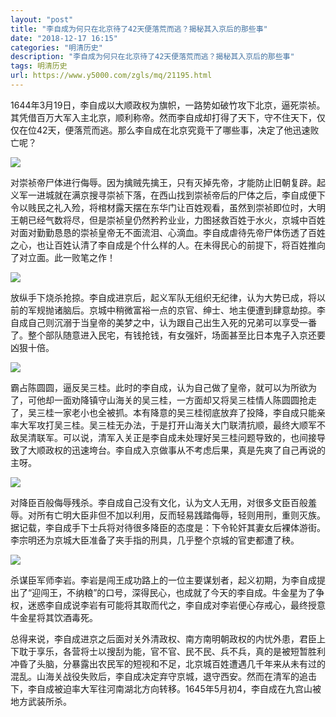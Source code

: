```yaml
---
layout: "post"
title: "李自成为何只在北京待了42天便落荒而逃？揭秘其入京后的那些事"
date: "2018-12-17 16:15"
categories: "明清历史"
description: "李自成为何只在北京待了42天便落荒而逃？揭秘其入京后的那些事"
tags: 明清历史
url: https://www.y5000.com/zgls/mq/21195.html
---
```






1644年3月19日，李自成以大顺政权为旗帜，一路势如破竹攻下北京，逼死崇祯。其凭借百万大军入主北京，顺利称帝。然而李自成却打得了天下，守不住天下，仅仅在位42天，便落荒而逃。那么李自成在北京究竟干了哪些事，决定了他迅速败亡呢？

![](https://img.y5000.com/uploads/allimg/170515/11-1F5151IRQ09.jpg)

对崇祯帝尸体进行侮辱。因为擒贼先擒王，只有灭掉先帝，才能防止旧朝复辟。起义军一进城就在满京搜寻崇祯下落，在西山找到崇祯帝后的尸体之后，李自成便下令以贱民之礼入殓，将棺材露天摆在东华门让百姓观看，虽然到崇祯即位时，大明王朝已经气数将尽，但是崇祯皇仍然矜矜业业，力图拯救百姓于水火，京城中百姓对面对勤勤恳恳的崇祯皇帝无不面流泪、心滴血。李自成虐待先帝尸体伤透了百姓之心，也让百姓认清了李自成是个什么样的人。在未得民心的前提下，将百姓推向了对立面。此一败笔之作！

![](https://img.y5000.com/uploads/allimg/170515/11-1F5151IT1536.jpg)

放纵手下烧杀抢掠。李自成进京后，起义军队无组织无纪律，认为大势已成，将以前的军规抛诸脑后。京城中稍微富裕一点的京官、绅士、地主便遭到肆意劫掠。李自成自己则沉溺于当皇帝的美梦之中，认为跟自己出生入死的兄弟可以享受一番了。整个部队随意进入民宅，有钱抢钱，有女强奸，场面甚至比日本鬼子入京还要凶狠十倍。

![](https://img.y5000.com/uploads/allimg/170515/11-1F5151IU3N8.jpg)

霸占陈圆圆，逼反吴三桂。此时的李自成，认为自己做了皇帝，就可以为所欲为了，可他却一面劝降镇守山海关的吴三桂，一方面却又将吴三桂情人陈圆圆抢走了，吴三桂一家老小也全被抓。本有降意的吴三桂彻底放弃了投降，李自成只能亲率大军攻打吴三桂。吴三桂无办法，于是打开山海关大门联清抗顺，最终大顺军不敌吴清联军。可以说，清军入关正是李自成未处理好吴三桂问题导致的，也间接导致了大顺政权的迅速垮台。李自成入京做事从不考虑后果，真是先爽了自己再说的主呀。

![](https://img.y5000.com/uploads/allimg/170515/11-1F5151IZ5929.jpg)

对降臣百般侮辱残杀。李自成自己没有文化，认为文人无用，对很多文臣百般羞辱。对所有亡明大臣非但不加以利用，反而轻易践踏侮辱，轻则用刑，重则灭族。据记载，李自成手下士兵将对待很多降臣的态度是：下令轮奸其妻女后裸体游街。李宗明还为京城大臣准备了夹手指的刑具，几乎整个京城的官吏都遭了秧。

![](https://img.y5000.com/uploads/allimg/170515/11-1F5151I91E48.jpg)

杀谋臣军师李岩。李岩是闯王成功路上的一位主要谋划者，起义初期，为李自成提出了“迎闯王，不纳粮”的口号，深得民心，也成就了今天的李自成。牛金星为了争权，迷惑李自成说李岩有可能将其取而代之，李自成对李岩便心存戒心，最终授意牛金星将其饮酒毒死。

总得来说，李自成进京之后面对关外清政权、南方南明朝政权的内忧外患，君臣上下耽于享乐，各营将士以搜刮为能，官不官、民不民、兵不兵，真的是被短暂胜利冲昏了头脑，分暴露出农民军的短视和不足，北京城百姓遭遇几千年来从未有过的混乱。山海关战役失败后，李自成决定弃守京城，退守西安。然而在清军的追击下，李自成被迫率大军往河南湖北方向转移。1645年5月初4，李自成在九宫山被地方武装所杀。
